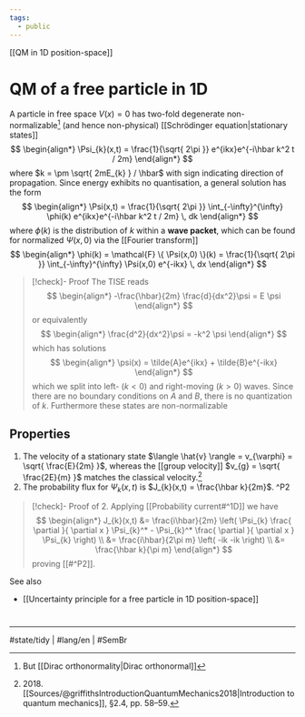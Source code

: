 ```yaml
---
tags:
  - public
---
```

[[QM in 1D position-space]]
# QM of a free particle in 1D

A particle in free space $V(x) = 0$ has two-fold degenerate non-normalizable[^dirac] (and hence non-physical) [[Schrödinger equation|stationary states]]
$$
\begin{align*}
\Psi_{k}(x,t) = \frac{1}{\sqrt{ 2\pi }} e^{ikx}e^{-i\hbar k^2 t / 2m}
\end{align*}
$$
where $k = \pm \sqrt{ 2mE_{k} } / \hbar$ with sign indicating direction of propagation.
Since energy exhibits no quantisation,
a general solution has the form
$$
\begin{align*}
\Psi(x,t) = \frac{1}{\sqrt{ 2\pi }} \int_{-\infty}^{\infty} \phi(k) e^{ikx}e^{-i\hbar k^2 t / 2m} \, dk
\end{align*}
$$
where $\phi(k)$ is the distribution of $k$ within a **wave packet**,
which can be found for normalized $\Psi(x,0)$ via the [[Fourier transform]]
$$
\begin{align*}
\phi(k) = \mathcal{F} \{ \Psi(x,0) \}(k) = \frac{1}{\sqrt{ 2\pi }} \int_{-\infty}^{\infty} \Psi(x,0) e^{-ikx} \, dx 
\end{align*}
$$


> [!check]- Proof
> The TISE reads
> $$
> \begin{align*}
> -\frac{\hbar}{2m} \frac{d}{dx^2}\psi = E \psi
> \end{align*}
> $$
> or equivalently
> $$
> \begin{align*}
> \frac{d^2}{dx^2}\psi = -k^2 \psi
> \end{align*}
> $$
> which has solutions
> $$
> \begin{align*}
> \psi(x) = \tilde{A}e^{ikx} + \tilde{B}e^{-ikx}
> \end{align*}
> $$
> which we split into left- ($k < 0$) and right-moving ($k > 0$) waves.
> Since there are no boundary conditions on $A$ and $B$,
> there is no quantization of $k$.
> Furthermore these states are non-normalizable
> <span class="QED"/>

[^dirac]: But [[Dirac orthonormality|Dirac orthonormal]]

## Properties

1. The velocity of a stationary state $\langle \hat{v} \rangle = v_{\varphi} = \sqrt{ \frac{E}{2m} }$,
   whereas the [[group velocity]] $v_{g} = \sqrt{ \frac{2E}{m} }$ matches the classical velocity.[^2018]
2. The probability flux for $\Psi_{k}(x,t)$ is $J_{k}(x,t) = \frac{\hbar k}{2m}$. ^P2

[^2018]: 2018\. [[Sources/@griffithsIntroductionQuantumMechanics2018|Introduction to quantum mechanics]], §2.4, pp. 58–59.

> [!check]- Proof of 2.
> Applying [[Probability current#^1D]] we have
> $$
> \begin{align*}
> J_{k}(x,t) &= \frac{i\hbar}{2m} \left( \Psi_{k} \frac{ \partial }{ \partial x } \Psi_{k}^* - \Psi_{k}^* \frac{ \partial }{ \partial x } \Psi_{k} \right) \\
> &= \frac{i\hbar}{2\pi m} \left( -ik  -ik   \right) \\
> &= \frac{\hbar k}{\pi m}
> \end{align*}
> $$
> proving [[#^P2]].
> <span class="QED"/>

See also

- [[Uncertainty principle for a free particle in 1D position-space]]

#
---
#state/tidy | #lang/en | #SemBr



